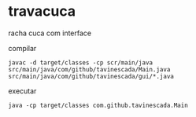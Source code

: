 # travacuca
racha cuca com interface

compilar
```
javac -d target/classes -cp scr/main/java src/main/java/com/github/tavinescada/Main.java src/main/java/com/github/tavinescada/gui/*.java
```

executar
```
java -cp target/classes com.github.tavinescada.Main 
```

